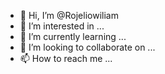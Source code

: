 - 👋 Hi, I’m @Rojeliowiliam
- 👀 I’m interested in ...
- 🌱 I’m currently learning ...
- 💞️ I’m looking to collaborate on ...
- 📫 How to reach me ...

<!---
Rojeliowiliam/Rojeliowiliam is a ✨ special ✨ repository because its `README.md` (this file) appears on your GitHub profile.
You can click the Preview link to take a look at your changes.
--->
